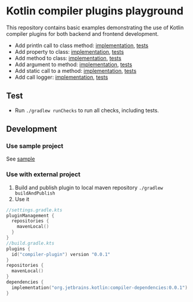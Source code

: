 # Kotlin compiler plugins playground

This repository contains basic examples demonstrating the use of Kotlin compiler plugins for both backend and frontend development.

- Add println call to class
  method: [implementation](compiler-plugin/src/main/kotlin/org/jetbrains/kotlin/addPrint), [tests](compiler-plugin/src/test/kotlin/AddPrintPluginTest.kt)
- Add property to
  class: [implementation](compiler-plugin/src/main/kotlin/org/jetbrains/kotlin/addProperty), [tests](compiler-plugin/src/test/kotlin/AddPropertyPluginTest.kt)
- Add method to
  class: [implementation](compiler-plugin/src/main/kotlin/org/jetbrains/kotlin/addMethod), [tests](compiler-plugin/src/test/kotlin/AddMethodPluginTest.kt)
- Add argument to
  method: [implementation](compiler-plugin/src/main/kotlin/org/jetbrains/kotlin/addMethodArgument), [tests](compiler-plugin/src/test/kotlin/AddMethodArgumentPluginTest.kt)
- Add static call to a
  method: [implementation](compiler-plugin/src/main/kotlin/org/jetbrains/kotlin/addDependencyCallToMethod), [tests](compiler-plugin/src/test/kotlin/AddDependencyCallToMethodPluginTest.kt)
- Add call
  logger: [implementation](compiler-plugin/src/main/kotlin/org/jetbrains/kotlin/addCallLog), [tests](compiler-plugin/src/test/kotlin/AddCallLogPluginTest.kt)

## Test

* Run `./gradlew runChecks` to run all checks, including tests.

## Development

### Use sample project

See [sample](sample)

### Use with external project

1. Build and publish plugin to local maven repository `./gradlew buildAndPublish`
2. Use it

```kotlin
//settings.gradle.kts
pluginManagement {
  repositories {
    mavenLocal()
  }
}
//build.gradle.kts
plugins {
  id("compiler-plugin") version "0.0.1"
}
repositories {
  mavenLocal()
}
dependencies {
  implementation("org.jetbrains.kotlin:compiler-dependencies:0.0.1")
}
```